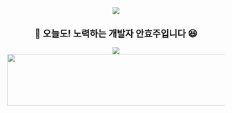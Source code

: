 <div align="center">
<img src="https://capsule-render.vercel.app/api?type=waving&color=E52020&height=150&section=header" />

## 🙌 오늘도! 노력하는 개발자 안효주입니다 😆

<img src="https://capsule-render.vercel.app/api?type=waving&color=E52020&height=150&section=footer" />

</div>
<a href="https://www.gitanimals.org/en_US?utm_medium=image&utm_source=anju0210&utm_content=line">
  <img
    src="https://render.gitanimals.org/lines/anju0210"
    width="600"
    height="120"
  />
</a>

<!--
**anju0210/anju0210** is a ✨ _special_ ✨ repository because its `README.md` (this file) appears on your GitHub profile.

Here are some ideas to get you started:

- 🔭 I’m currently working on ...
- 🌱 I’m currently learning ...
- 👯 I’m looking to collaborate on ...
- 🤔 I’m looking for help with ...
- 💬 Ask me about ...
- 📫 How to reach me: ...
- 😄 Pronouns: ...
- ⚡ Fun fact: ...
-->
